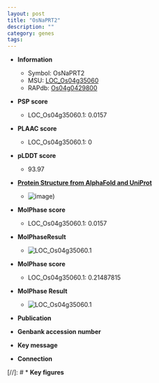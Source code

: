 ```yaml
---
layout: post
title: "OsNaPRT2"
description: ""
category: genes
tags: 
---
```


* **Information**  
    + Symbol: OsNaPRT2  
    + MSU: [LOC_Os04g35060](http://rice.plantbiology.msu.edu/cgi-bin/ORF_infopage.cgi?orf=LOC_Os04g35060)  
    + RAPdb: [Os04g0429800](http://rapdb.dna.affrc.go.jp/viewer/gbrowse_details/irgsp1?name=Os04g0429800)  

* **PSP score**  
    + LOC_Os04g35060.1: 0.0157 

* **PLAAC score**  
    + LOC_Os04g35060.1: 0 

* **pLDDT score**
    + 93.97

* **[Protein Structure from AlphaFold and UniProt](https://www.uniprot.org/uniprotkb/B9FF83/entry#structure)**
    + ![image](https://ricepsp.github.io/images/B/AF-B9FF83-F1.png))

* **MolPhase score**
    + LOC_Os04g35060.1: 0.0157

* **MolPhaseResult**
    + ![LOC_Os04g35060.1](https://ricepsp.github.io/pictures/LOC_Os04g/LOC_Os04g35060.1.png)

* **MolPhase score**
    + LOC_Os04g35060.1: 0.21487815

* **MolPhase Result**
    + ![LOC_Os04g35060.1](https://304243504.github.io/Pictures/LOC_Os04g/LOC_Os04g35060.1.png)

* **Publication**  

* **Genbank accession number**  

* **Key message**  

* **Connection**  

[//]: # * **Key figures**  


